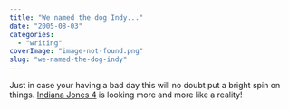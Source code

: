 ```yaml
---
title: "We named the dog Indy..."
date: "2005-08-03"
categories: 
  - "writing"
coverImage: "image-not-found.png"
slug: "we-named-the-dog-indy"
---
```


Just in case your having a bad day this will no doubt put a bright spin on things. [Indiana Jones 4](http://theindyexperience.com/tie_lite/august_2005.shtml#0000668) is looking more and more like a reality!

